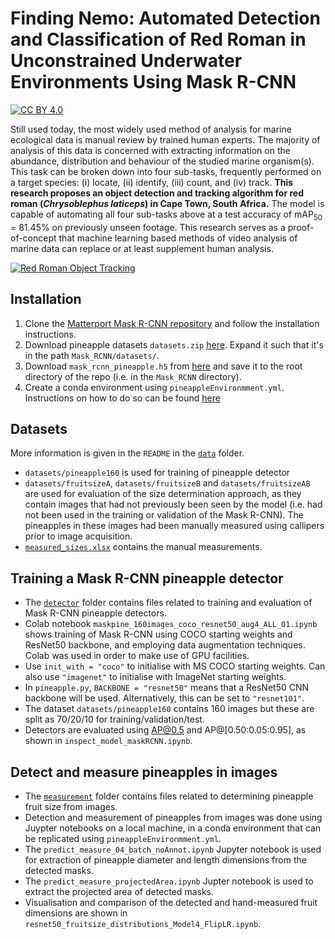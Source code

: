 # Finding Nemo: Automated Detection and Classification of Red Roman in Unconstrained Underwater Environments Using Mask R-CNN

[![CC BY 4.0][cc-by-shield]][cc-by]

[cc-by]: http://creativecommons.org/licenses/by/4.0/
[cc-by-shield]: https://img.shields.io/badge/License-CC%20BY%204.0-lightgrey.svg

Still used today, the most widely used method of analysis for marine ecological data
is manual review by trained human experts. The majority of analysis of this data is
concerned with extracting information on the abundance, distribution and behaviour
of the studied marine organism(s). This task can be broken down into four sub-tasks,
frequently performed on a target species: (i) locate, (ii) identify, (iii) count, and (iv)
track. **This research proposes an object detection and tracking algorithm for red roman (_Chrysoblephus laticeps_) in Cape Town, South Africa.** The model is capable of automating all four sub-tasks above at a test accuracy of mAP<sub>50</sub> = 81.45% on previously unseen footage. This research serves as a proof-of-concept that machine learning based methods of video analysis of marine data can replace or at least supplement human analysis.

[![Red Roman Object Tracking](assets/roman_tracking_sample.gif)](https://www.youtube.com/watch?v=28aIeKxBsrY)

## Installation

1. Clone the [Matterport Mask R-CNN repository](https://github.com/matterport/Mask_RCNN) and follow the installation instructions.
2. Download pineapple datasets `datasets.zip` [here](https://drive.google.com/drive/folders/1OQQOM0r_9_lTYDCh-D4nksKNZFarVFyL?usp=sharing). Expand it such that it's in the path `Mask_RCNN/datasets/`.
3. Download `mask_rcnn_pineapple.h5` from [here](https://drive.google.com/drive/folders/1OQQOM0r_9_lTYDCh-D4nksKNZFarVFyL?usp=sharing) and save it to the root directory of the repo (i.e. in the `Mask_RCNN` directory).
4. Create a conda environment using `pineappleEnvironmment.yml`. Instructions on how to do so can be found [here](https://docs.conda.io/projects/conda/en/latest/user-guide/tasks/manage-environments.html#creating-an-environment-from-an-environment-yml-file)

## Datasets

More information is given in the `README` in the [`data`](https://github.com/Jess-cah/measure-pineapple/tree/main/data) folder. 

* `datasets/pineapple160` is used for training of pineapple detector
* `datasets/fruitsizeA`, `datasets/fruitsizeB` and `datasets/fruitsizeAB` are used for evaluation of the size determination approach, as they contain images that had not previously been seen by the model (i.e. had not been used in the training or validation of the Mask R-CNN). The pineapples in these images had been manually measured using callipers prior to image acquisition. 
* [`measured_sizes.xlsx`](https://github.com/Jess-cah/measure-pineapple/tree/main/data) contains the manual measurements.

## Training a Mask R-CNN pineapple detector
* The [`detector`](https://github.com/Jess-cah/measure-pineapple/tree/main/detector) folder contains files related to training and evaluation of Mask R-CNN pineapple detectors. 
* Colab notebook `maskpine_160images_coco_resnet50_aug4_ALL_01.ipynb` shows training of Mask R-CNN using COCO starting weights and ResNet50 backbone, and employing data augmentation techniques. Colab was used in order to make use of GPU facilities.
* Use `init_with = "coco"` to initialise with MS COCO starting weights. Can also use `"imagenet"` to initialise with ImageNet starting weights.
* In `pineapple.py`, `BACKBONE = "resnet50"` means that a ResNet50 CNN backbone will be used. Alternatively, this can be set to `"resnet101"`.
* The dataset `datasets/pineapple160` contains 160 images but these are split as 70/20/10 for training/validation/test.
* Detectors are evaluated using AP@0.5 and AP@[0.50:0.05:0.95], as shown in `inspect_model_maskRCNN.ipynb`.

## Detect and measure pineapples in images
* The [`measurement`](https://github.com/Jess-cah/measure-pineapple/tree/main/measurement) folder contains files related to determining pineapple fruit size from images. 
* Detection and measurement of pineapples from images was done using Juypter notebooks on a local machine, in a conda environment that can be replicated using `pineappleEnvironmment.yml`.
* The `predict_measure_04_batch_noAnnot.ipynb` Jupyter notebook is used for extraction of pineapple diameter and length dimensions from the detected masks.
* The `predict_measure_projectedArea.ipynb` Jupter notebook is used to extract the projected area of detected masks.
* Visualisation and comparison of the detected and hand-measured fruit dimensions are shown in `resnet50_fruitsize_distributions_Model4_FlipLR.ipynb`.

